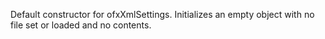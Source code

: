 Default constructor for ofxXmlSettings.  Initializes an empty object with no file set or loaded and no contents.
